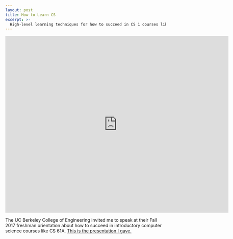 ```yaml
---
layout: post
title: How to Learn CS
excerpt: >-
  High-level learning techniques for how to succeed in CS 1 courses like CS 61A.
---
```


<iframe src="https://docs.google.com/presentation/d/e/2PACX-1vS3MJL-kDrsybF1Fh79TDpeVkQyi6rTjiE2XEeiAA8vn9WZCrmQL6LJt-c1PdCqjn33LseL1wVuUkbi/embed?start=false&loop=false&delayms=3000" frameborder="0" width="700" height="554" allowfullscreen="true" mozallowfullscreen="true" webkitallowfullscreen="true"></iframe>

The UC Berkeley College of Engineering invited me to speak at their Fall 2017
freshman orientation about how to succeed in introductory computer science
courses like CS 61A. [This is the presentation I gave.](/gbo)
